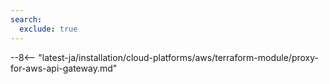 ```yaml
---
search:
  exclude: true
---
```


--8<-- "latest-ja/installation/cloud-platforms/aws/terraform-module/proxy-for-aws-api-gateway.md"